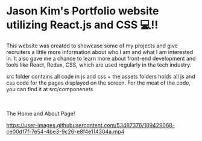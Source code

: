# Jason Kim's Portfolio website utilizing React.js and CSS 💻!!

This website was created to showcase some of my projects and give recruiters a little more information about who I am and what I am interested in.  It also gave me a chance to learn more about front-end development and tools like React, Redux, CSS, which are used regularly in the tech industry.  

src folder contains all code in js and css + the assets folders holds all js and css code for the pages displayed on the screen.  For the meat of the code, you can find it at src/componenets

</br>
</br

<h2>The Home and About Page!</h2>


https://user-images.githubusercontent.com/53487376/189429068-ce00df7f-7e54-4be3-9c26-e8f4e114304a.mp4

